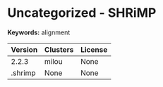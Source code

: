 # Uncategorized - SHRiMP



**Keywords:** alignment



| Version | Clusters | License |
| ------- | -------- | ------- |
| 2.2.3 | milou | None |
| .shrimp | None | None |
